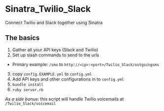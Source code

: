 # Sinatra_Twilio_Slack
Connect Twilio and Slack together using Sinatra


## The basics

1. Gather all your API keys (Slack and Twilio)
2. Set up slash commands to send to the urls
  * Primary example: `/sms` to `http://<ip>:<port>/Twilio_Slack/outgoingsms`
3. copy `config.EXAMPLE.yml` to `config.yml`
4. Add API keys and other configurations in to `config.yml`
5. `bundle install`
5. `ruby server.rb`


*As a side bonus:* this script will handle Twilio voicemails at `/Twilio_Slack/voicemail`

